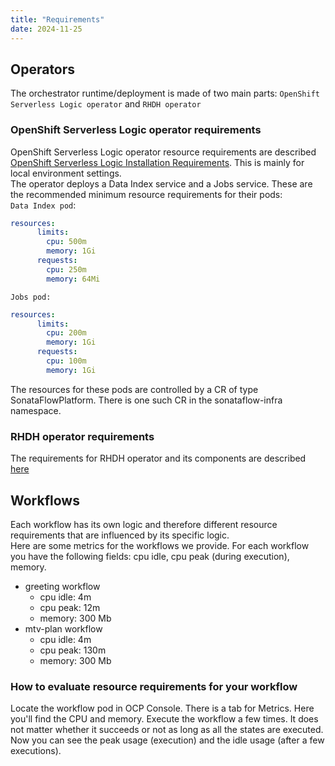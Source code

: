 ```yaml
---
title: "Requirements"
date: 2024-11-25
---
```


## Operators
The orchestrator runtime/deployment is made of two main parts: `OpenShift Serverless Logic operator` and `RHDH operator`

### OpenShift Serverless Logic operator requirements
OpenShift Serverless Logic operator resource requirements are described [OpenShift Serverless Logic Installation Requirements](https://openshift-knative.github.io/docs/docs/latest/serverless-logic/getting-started/preparing-environment.html#proc-minimal-local-environment-setup). This is mainly for local environment settings.  
The operator deploys a Data Index service and a Jobs service.
These are the recommended minimum resource requirements for their pods:  
`Data Index pod`:
```yaml
resources:
      limits:
        cpu: 500m
        memory: 1Gi
      requests:
        cpu: 250m
        memory: 64Mi
```
`Jobs pod:`
```yaml
resources:
      limits:
        cpu: 200m
        memory: 1Gi
      requests:
        cpu: 100m
        memory: 1Gi
```
The resources for these pods are controlled by a CR of type SonataFlowPlatform. There is one such CR in the sonataflow-infra namespace.

### RHDH operator requirements
The requirements for RHDH operator and its components are described [here](https://docs.redhat.com/en/documentation/red_hat_developer_hub/1.3/html/getting_started_with_red_hat_developer_hub/ref-rhdh-sizing_rhdh-getting-started#ref-rhdh-sizing_rhdh-getting-started)

## Workflows
Each workflow has its own logic and therefore different resource requirements that are influenced by its specific logic.  
Here are some metrics for the workflows we provide. For each workflow you have the following fields: cpu idle, cpu peak (during execution), memory.
- greeting workflow
  - cpu idle: 4m
  - cpu peak: 12m
  - memory: 300 Mb
- mtv-plan workflow
  - cpu idle: 4m
  - cpu peak: 130m
  - memory: 300 Mb

### How to evaluate resource requirements for your workflow
Locate the workflow pod in OCP Console. There is a tab for Metrics. Here you'll find the CPU and memory. Execute the workflow a few times. It does not matter whether it succeeds or not as long as all the states are executed. Now you can see the peak usage (execution) and the idle usage (after a few executions).